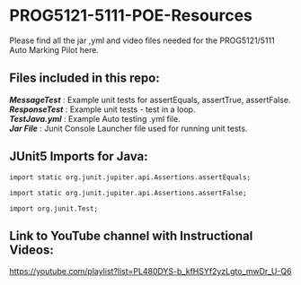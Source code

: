 # PROG5121-5111-POE-Resources
Please find all the jar ,yml and video files  needed for the PROG5121/5111 Auto Marking Pilot here.

## Files included in this repo:

***MessageTest*** : Example unit tests for assertEquals, assertTrue, assertFalse.  
***ResponseTest*** : Example unit tests - test in a loop.  
***TestJava.yml*** : Example Auto testing .yml file.  
***Jar File*** : Junit Console Launcher file used for running unit tests. 



##  JUnit5 Imports for Java:
```
import static org.junit.jupiter.api.Assertions.assertEquals;  

import static org.junit.jupiter.api.Assertions.assertFalse;

import org.junit.Test;
```

## Link to YouTube channel with Instructional Videos:
https://youtube.com/playlist?list=PL480DYS-b_kfHSYf2yzLgto_mwDr_U-Q6


